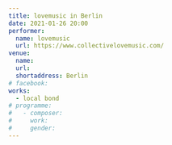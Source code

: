 ```yaml
---
title: lovemusic in Berlin
date: 2021-01-26 20:00
performer:
  name: lovemusic
  url: https://www.collectivelovemusic.com/
venue:
  name:
  url:
  shortaddress: Berlin
# facebook:
works:
  - local bond
# programme:
#   - composer:
#     work:
#     gender:
---
```

